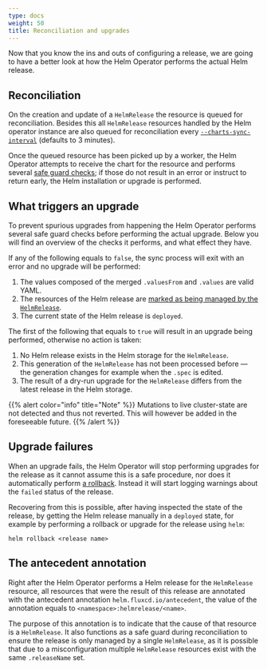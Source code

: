 ```yaml
---
type: docs
weight: 50
title: Reconciliation and upgrades
---
```


Now that you know the ins and outs of configuring a release, we are going to
have a better look at how the Helm Operator performs the actual Helm release.

## Reconciliation

On the creation and update of a `HelmRelease` the resource is queued for
reconciliation. Besides this all `HelmRelease` resources handled by the Helm
operator instance are also queued for reconciliation every
[`--charts-sync-interval`](../references/operator.md) (defaults to 3
minutes).

Once the queued resource has been picked up by a worker, the Helm Operator
attempts to receive the chart for the resource and performs several [safe guard
checks](#what-triggers-an-upgrade); if those do not result in an error or
instruct to return early, the Helm installation or upgrade is performed.

## What triggers an upgrade

To prevent spurious upgrades from happening the Helm Operator performs several
safe guard checks before performing the actual upgrade. Below you will find an
overview of the checks it performs, and what effect they have.

If any of the following equals to `false`, the sync process will exit with an
error and no upgrade will be performed:

1. The values composed of the merged `.valuesFrom` and `.values` are valid
   YAML.
1. The resources of the Helm release are [marked as being managed by the
   `HelmRelease`](#the-antecedent-annotation).
1. The current state of the Helm release is `deployed`.

The first of the following that equals to `true` will result in an upgrade
being performed, otherwise no action is taken:

1. No Helm release exists in the Helm storage for the `HelmRelease`.
1. This generation of the `HelmRelease` has not been processed before —
   the generation changes for example when the `.spec` is edited.
1. The result of a dry-run upgrade for the `HelmRelease` differs from the
   latest release in the Helm storage.

{{% alert color="info" title="Note" %}}
Mutations to live cluster-state are not detected and thus not
reverted. This will however be added in the foreseeable future.
{{% /alert %}}

## Upgrade failures

When an upgrade fails, the Helm Operator will stop performing upgrades for the
release as it cannot assume this is a safe procedure, nor does it
automatically perform [a rollback](rollbacks.md). Instead it will start logging
warnings about the `failed` status of the release.

Recovering from this is possible, after having inspected the state of the
release, by getting the Helm release manually in a `deployed` state, for
example by performing a rollback or upgrade for the release using `helm`:

```console
helm rollback <release name>
```

## The antecedent annotation

Right after the Helm Operator performs a Helm release for the
`HelmRelease` resource, all resources that were the result of this release
are annotated with the antecedent annotation `helm.fluxcd.io/antecedent`,
the value of the annotation equals to `<namespace>:helmrelease/<name>`.

The purpose of this annotation is to indicate that the cause of that resource
is a `HelmRelease`. It also functions as a safe guard during reconciliation
to ensure the release is only managed by a single `HelmRelease`, as it is
possible that due to a misconfiguration multiple `HelmRelease` resources exist
with the same `.releaseName` set.
